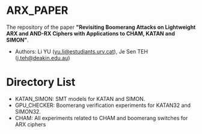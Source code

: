 # ARX_PAPER
The repository of the paper **"Revisiting Boomerang Attacks on Lightweight ARX and AND-RX Ciphers with Applications to CHAM, KATAN and SIMON"**.

* Authors: Li YU ([yu.li@estudiants.urv.cat]()), Je Sen TEH ([j.teh@deakin.edu.au]())

# Directory List

- KATAN_SIMON: SMT models for KATAN and SIMON.
- GPU_CHECKER: Boomerang verification experiments for KATAN32 and SIMON32.
- CHAM: All experiments related to CHAM and boomerang switches for ARX ciphers





